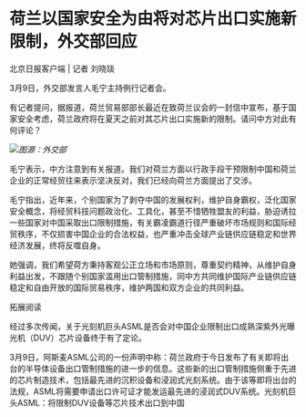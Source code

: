 # 荷兰以国家安全为由将对芯片出口实施新限制，外交部回应

北京日报客户端 | 记者 刘晓琰

3月9日，外交部发言人毛宁主持例行记者会。

有记者提问，据报道，荷兰贸易部部长最近在致荷兰议会的一封信中宣布，基于国家安全考虑，荷兰政府将在夏天之前对其芯片出口实施新的限制。请问中方对此有何评论？

![](https://inews.gtimg.com/om_bt/Ohzsw_mkxJcNxathuw138J0UAoyUkHPtoZqOtkvOY18g8AA/1000)_图源：外交部_

毛宁表示，中方注意到有关报道。我们对荷兰方面以行政手段干预限制中国和荷兰企业的正常经贸往来表示坚决反对，我们已经向荷兰方面提出了交涉。

毛宁指出，近年来，个别国家为了剥夺中国的发展权利，维护自身霸权，泛化国家安全概念，将经贸科技问题政治化、工具化，甚至不惜牺牲盟友的利益，胁迫诱拉一些国家对中国采取出口限制措施，有关霸凌霸道行径严重破坏市场规则和国际经贸秩序，不仅损害中国企业的合法权益，也严重冲击全球产业链供应链稳定和世界经济发展，终将反噬自身。

她强调，我们希望荷方秉持客观公正立场和市场原则，尊重契约精神，从维护自身利益出发，不跟随个别国家滥用出口管制措施，同中方共同维护国际产业链供应链稳定和自由开放的国际贸易秩序，维护两国和双方企业的共同利益。

拓展阅读

经过多次传闻，关于光刻机巨头ASML是否会对中国企业限制出口成熟深紫外光曝光机（DUV）芯片设备终于有了定论。

3月9日，阿斯麦ASML公司的一份声明中称：荷兰政府于今日发布了有关即将出台的半导体设备出口管制措施的进一步的信息。这些新的出口管制措施侧重于先进的芯片制造技术，包括最先进的沉积设备和浸润式光刻系统。由于该等即将出台的法规，ASML将需要申请出口许可证才能发运最先进的浸润式DUV系统。光刻机巨头ASML：将限制DUV设备等芯片技术出口到中国

